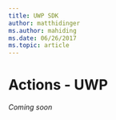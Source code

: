 ```yaml
---
title: UWP SDK
author: matthidinger
ms.author: mahiding
ms.date: 06/26/2017
ms.topic: article
---
```


# Actions - UWP

*Coming soon*